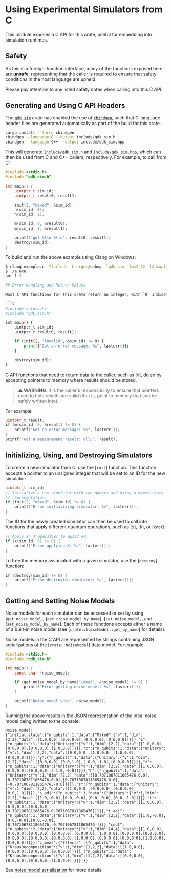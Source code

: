 # Using Experimental Simulators from C

This module exposes a C API for this crate, useful for embedding into simulation
runtimes.

## Safety

As this is a foreign-function interface, many of the functions exposed here
are **unsafe**, representing that the caller is required to ensure that safety
conditions in the host language are upheld.

Please pay attention to any listed safety notes when calling into this C
API.

## Generating and Using C API Headers

The [`qdk_sim`](..) crate has enabled the use of [`cbindgen`](https://crates.io/crates/cbindgen), such that C-language header files are generated automatically as part of the build for this crate.

```bash
cargo install --force cbindgen
cbindgen --language C --output include/qdk_sim.h
cbindgen --language C++ --output include/qdk_sim.hpp
```

This will generate `include/qdk_sim.h` and `include/qdk_sim.hpp`, which can then be used from C and C++ callers, respectively. For example, to call from C:

```c
#include <stdio.h>
#include "qdk_sim.h"

int main() {
    uintptr_t sim_id;
    uintptr_t result0, result1;

    init(2, "mixed", &sim_id);
    h(sim_id, 0);
    h(sim_id, 1);

    m(sim_id, 0, &result0);
    m(sim_id, 1, &result1);

    printf("got %llu %llu", result0, result1);
    destroy(sim_id);
}
```

To build and run the above example using Clang on Windows:

```bash
$ clang example.c -Iinclude -Ltarget/debug -lqdk_sim -lws2_32 -lAdvapi32 -lUserenv
$ ./a.exe
got 1 1

## Error Handling and Return Values

Most C API functions for this crate return an integer, with `0` indicating success and any other value indicating failure. In the case that a non-zero value is returned, API functions will also set the last error message, accessible by calling [`lasterr`]:

```c
#include <stdio.h>
#include "qdk_sim.h"

int main() {
    uintptr_t sim_id;
    uintptr_t result0, result1;

    if (init(2, "invalid", &sim_id) != 0) {
        printf("Got an error message: %s", lasterr());
    }

    destroy(sim_id);
}
```

C API functions that need to return data to the caller, such as [`m`], do so by accepting pointers to memory where results should be stored.

> **⚠ WARNING**: It is the caller's responsibility to ensure that pointers used to hold results are valid (that is, point to memory that can be safely written into).

For example:

```c
uintptr_t result;
if (m(sim_id, 0, &result) != 0) {
    printf("Got an error message: %s", lasterr());
}
printf("Got a measurement result: %llu", result);
```

## Initializing, Using, and Destroying Simulators

To create a new simulator from C, use the [`init`] function. This function accepts a pointer to an unsigned integer that will be set to an ID for the new simulator:

```c
uintptr_t sim_id;
// Initialize a new simulator with two qubits and using a mixed-state
// representation.
if (init(2, "mixed", &sim_id) != 0) {
    printf("Error initializing simulator: %s", lasterr());
}
```

The ID for the newly created simulator can then be used to call into functions that apply different quantum operations, such as [`x`], [`h`], or [`cnot`]:

```c
// Apply an 𝑋 operation to qubit #0.
if (x(sim_id, 0) != 0) {
    printf("Error applying X: %s", lasterr());
}
```

To free the memory associated with a given simulator, use the [`destroy`] function:

```c
if (destroy(sim_id) != 0) {
    printf("Error destroying simulator: %s", lasterr());
}
```

## Getting and Setting Noise Models

Noise models for each simulator can be accessed or set by using [`get_noise_model`], [`get_noise_model_by_name`], [`set_noise_model`], and [`set_noise_model_by_name`]. Each of these functions accepts either a name of a built-in noise model (see [`crate::NoiseModel::get_by_name`] for details).

Noise models in the C API are represented by strings containing JSON serializations of the [`crate::NoiseModel`] data model. For example:

```c
#include <stdio.h>
#include "qdk_sim.h"

int main() {
    const char *noise_model;

    if (get_noise_model_by_name("ideal", &noise_model) != 0) {
        printf("Error getting noise model: %s", lasterr());
    }

    printf("Noise model:\n%s", noise_model);
}

```

Running the above results in the JSON representation of the ideal noise model being written to the console:

```text
Noise model:
{"initial_state":{"n_qubits":1,"data":{"Mixed":{"v":1,"dim":[2,2],"data":[[1.0,0.0],[0.0,0.0],[0.0,0.0],[0.0,0.0]]}}},"i":{"n_qubits":1,"data":{"Unitary":{"v":1,"dim":[2,2],"data":[[1.0,0.0],[0.0,0.0],[0.0,0.0],[1.0,0.0]]}}},"x":{"n_qubits":1,"data":{"Unitary":{"v":1,"dim":[2,2],"data":[[0.0,0.0],[1.0,0.0],[1.0,0.0],[0.0,0.0]]}}},"y":{"n_qubits":1,"data":{"Unitary":{"v":1,"dim":[2,2],"data":[[0.0,0.0],[0.0,1.0],[-0.0,-1.0],[0.0,0.0]]}}},"z":{"n_qubits":1,"data":{"Unitary":{"v":1,"dim":[2,2],"data":[[1.0,0.0],[0.0,0.0],[0.0,0.0],[-1.0,-0.0]]}}},"h":{"n_qubits":1,"data":{"Unitary":{"v":1,"dim":[2,2],"data":[[0.7071067811865476,0.0],[0.7071067811865476,0.0],[0.7071067811865476,0.0],[-0.7071067811865476,-0.0]]}}},"s":{"n_qubits":1,"data":{"Unitary":{"v":1,"dim":[2,2],"data":[[1.0,0.0],[0.0,0.0],[0.0,0.0],[0.0,1.0]]}}},"s_adj":{"n_qubits":1,"data":{"Unitary":{"v":1,"dim":[2,2],"data":[[1.0,-0.0],[0.0,-0.0],[0.0,-0.0],[0.0,-1.0]]}}},"t":{"n_qubits":1,"data":{"Unitary":{"v":1,"dim":[2,2],"data":[[1.0,0.0],[0.0,0.0],[0.0,0.0],[0.7071067811865476,0.7071067811865476]]}}},"t_adj":{"n_qubits":1,"data":{"Unitary":{"v":1,"dim":[2,2],"data":[[1.0,-0.0],[0.0,-0.0],[0.0,-0.0],[0.7071067811865476,-0.7071067811865476]]}}},"cnot":{"n_qubits":2,"data":{"Unitary":{"v":1,"dim":[4,4],"data":[[1.0,0.0],[0.0,0.0],[0.0,0.0],[0.0,0.0],[0.0,0.0],[1.0,0.0],[0.0,0.0],[0.0,0.0],[0.0,0.0],[0.0,0.0],[0.0,0.0],[1.0,0.0],[0.0,0.0],[0.0,0.0],[1.0,0.0],[0.0,0.0]]}}},"z_meas":{"Effects":[{"n_qubits":1,"data":{"KrausDecomposition":{"v":1,"dim":[1,2,2],"data":[[1.0,0.0],[0.0,0.0],[0.0,0.0],[0.0,0.0]]}}},{"n_qubits":1,"data":{"KrausDecomposition":{"v":1,"dim":[1,2,2],"data":[[0.0,0.0],[0.0,0.0],[0.0,0.0],[1.0,0.0]]}}}]}}
```

See [noise model serialization](crate#noise-model-serialization) for more details.

